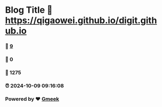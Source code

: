 # Blog Title :link: https://qigaowei.github.io/digit.github.io 
### :page_facing_up: [9](https://qigaowei.github.io/digit.github.io/tag.html) 
### :speech_balloon: 0 
### :hibiscus: 1275 
### :alarm_clock: 2024-10-09 09:16:08 
### Powered by :heart: [Gmeek](https://github.com/Meekdai/Gmeek)
